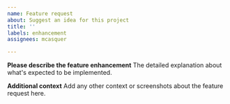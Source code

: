 ```yaml
---
name: Feature request
about: Suggest an idea for this project
title: ''
labels: enhancement
assignees: mcasquer

---
```


**Please describe the feature enhancement**
The detailed explanation about what's expected to be implemented.

**Additional context**
Add any other context or screenshots about the feature request here.
